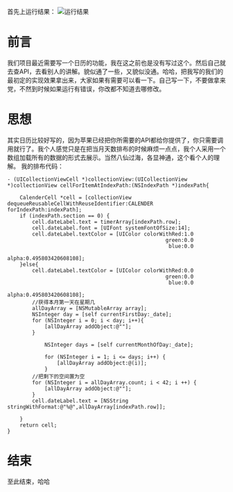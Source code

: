 首先上运行结果：
![运行结果](http://img.blog.csdn.net/20160412185235537)
# 前言
我们项目最近需要写一个日历的功能，我在这之前也是没有写过这个。然后自己就去查API，去看别人的讲解。貌似通了一些，又貌似没通。哈哈，把我写的我们的最初定的实现效果拿出来，大家如果有需要可以看一下。自己写一下，不要做拿来党，不然到时候如果运行有错误，你改都不知道去哪修改。

# 思想
其实日历比较好写的，因为苹果已经把你所需要的API都给你提供了，你只需要调用就行了。我个人感觉只是在把当月天数排布的时候麻烦一点点，我个人采用一个数组加载所有的数据的形式去展示。当然八仙过海，各显神通，这个看个人的理解。
我的排布代码：
```
- (UICollectionViewCell *)collectionView:(UICollectionView *)collectionView cellForItemAtIndexPath:(NSIndexPath *)indexPath{

    CalenderCell *cell = [collectionView dequeueReusableCellWithReuseIdentifier:CALENDER forIndexPath:indexPath];
    if (indexPath.section == 0) {
        cell.dateLabel.text = timerArray[indexPath.row];
        cell.dateLabel.font = [UIFont systemFontOfSize:14];
        cell.dateLabel.textColor = [UIColor colorWithRed:1.0
                                                   green:0.0
                                                    blue:0.0
                                                   alpha:0.495803420608108];
    }else{
        cell.dateLabel.textColor = [UIColor colorWithRed:0.0
                                                   green:0.0
                                                    blue:0.0
                                                   alpha:0.495803420608108];
        //获得本月第一天在星期几
        allDayArray = [NSMutableArray array];
        NSInteger day = [self currentFirstDay:_date];
        for (NSInteger i = 0; i < day; i++){
            [allDayArray addObject:@""];
        }

            NSInteger days = [self currentMonthOfDay:_date];
            
            for (NSInteger i = 1; i <= days; i++) {
                [allDayArray addObject:@(i)];
            }
        //把剩下的空间置为空
        for (NSInteger i = allDayArray.count; i < 42; i ++) {
            [allDayArray addObject:@""];
        }
        cell.dateLabel.text = [NSString stringWithFormat:@"%@",allDayArray[indexPath.row]];

    }
    return cell;
}

```
# 结束
至此结束，哈哈
